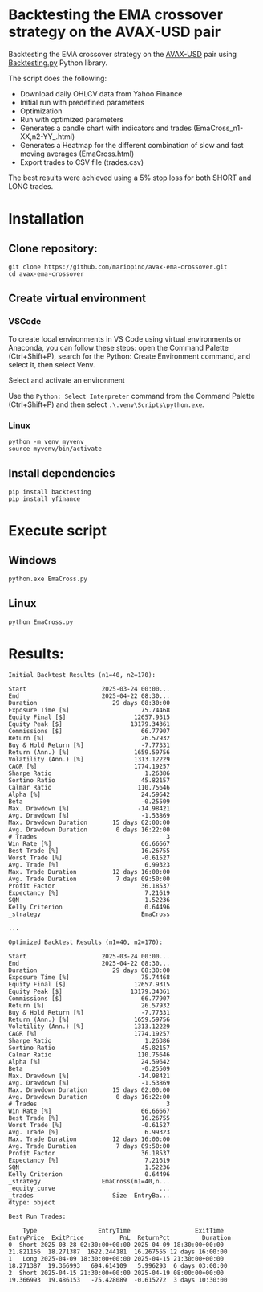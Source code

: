 # Backtesting the EMA crossover strategy on the AVAX-USD pair

Backtesting the EMA crossover strategy on the [AVAX-USD](https://finance.yahoo.com/quote/AVAX-USD/) pair using [Backtesting.py](https://kernc.github.io/backtesting.py/) Python library.

The script does the following:

- Download daily OHLCV data from Yahoo Finance
- Initial run with predefined parameters
- Optimization
- Run with optimized parameters
- Generates a candle chart with indicators and trades (EmaCross_n1-XX,n2-YY_.html)
- Generates a Heatmap for the different combination of slow and fast moving averages (EmaCross.html)
- Export trades to CSV file (trades.csv)

The best results were achieved using a 5% stop loss for both SHORT and LONG trades.

# Installation

## Clone repository:

```
git clone https://github.com/mariopino/avax-ema-crossover.git
cd avax-ema-crossover
```

## Create virtual environment

### VSCode

To create local environments in VS Code using virtual environments or Anaconda, you can follow these steps: open the Command Palette (Ctrl+Shift+P), search for the Python: Create Environment command, and select it, then select Venv.

Select and activate an environment

Use the `Python: Select Interpreter` command from the Command Palette (Ctrl+Shift+P) and then select `.\.venv\Scripts\python.exe`.

### Linux

```
python -m venv myvenv
source myvenv/bin/activate
```

## Install dependencies

```
pip install backtesting
pip install yfinance
```

# Execute script

## Windows

```
python.exe EmaCross.py
```

## Linux

```
python EmaCross.py
```

# Results:

```
Initial Backtest Results (n1=40, n2=170):

Start                     2025-03-24 00:00...
End                       2025-04-22 08:30...
Duration                     29 days 08:30:00
Exposure Time [%]                    75.74468
Equity Final [$]                   12657.9315
Equity Peak [$]                   13179.34361
Commissions [$]                      66.77907
Return [%]                           26.57932
Buy & Hold Return [%]                -7.77331
Return (Ann.) [%]                  1659.59756
Volatility (Ann.) [%]              1313.12229
CAGR [%]                           1774.19257
Sharpe Ratio                          1.26386
Sortino Ratio                        45.82157
Calmar Ratio                        110.75646
Alpha [%]                            24.59642
Beta                                 -0.25509
Max. Drawdown [%]                   -14.98421
Avg. Drawdown [%]                    -1.53869
Max. Drawdown Duration       15 days 02:00:00
Avg. Drawdown Duration        0 days 16:22:00
# Trades                                    3
Win Rate [%]                         66.66667
Best Trade [%]                       16.26755
Worst Trade [%]                      -0.61527
Avg. Trade [%]                        6.99323
Max. Trade Duration          12 days 16:00:00
Avg. Trade Duration           7 days 09:50:00
Profit Factor                        36.18537
Expectancy [%]                        7.21619
SQN                                   1.52236
Kelly Criterion                       0.64496
_strategy                            EmaCross

...

Optimized Backtest Results (n1=40, n2=170):

Start                     2025-03-24 00:00...
End                       2025-04-22 08:30...
Duration                     29 days 08:30:00
Exposure Time [%]                    75.74468
Equity Final [$]                   12657.9315
Equity Peak [$]                   13179.34361
Commissions [$]                      66.77907
Return [%]                           26.57932
Buy & Hold Return [%]                -7.77331
Return (Ann.) [%]                  1659.59756
Volatility (Ann.) [%]              1313.12229
CAGR [%]                           1774.19257
Sharpe Ratio                          1.26386
Sortino Ratio                        45.82157
Calmar Ratio                        110.75646
Alpha [%]                            24.59642
Beta                                 -0.25509
Max. Drawdown [%]                   -14.98421
Avg. Drawdown [%]                    -1.53869
Max. Drawdown Duration       15 days 02:00:00
Avg. Drawdown Duration        0 days 16:22:00
# Trades                                    3
Win Rate [%]                         66.66667
Best Trade [%]                       16.26755
Worst Trade [%]                      -0.61527
Avg. Trade [%]                        6.99323
Max. Trade Duration          12 days 16:00:00
Avg. Trade Duration           7 days 09:50:00
Profit Factor                        36.18537
Expectancy [%]                        7.21619
SQN                                   1.52236
Kelly Criterion                       0.64496
_strategy                 EmaCross(n1=40,n...
_equity_curve                             ...
_trades                      Size  EntryBa...
dtype: object

Best Run Trades:

    Type                 EntryTime                  ExitTime  EntryPrice  ExitPrice          PnL  ReturnPct         Duration
0  Short 2025-03-28 02:30:00+00:00 2025-04-09 18:30:00+00:00   21.821156  18.271387  1622.244181  16.267555 12 days 16:00:00
1   Long 2025-04-09 18:30:00+00:00 2025-04-15 21:30:00+00:00   18.271387  19.366993   694.614109   5.996293  6 days 03:00:00
2  Short 2025-04-15 21:30:00+00:00 2025-04-19 08:00:00+00:00   19.366993  19.486153   -75.428089  -0.615272  3 days 10:30:00
```